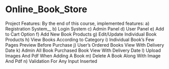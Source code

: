 # Online_Book_Store

Project Features:
By the end of this course, implemented features:
a) Registration System__
b) Login System
c) Admin Panel
d) User Panel
e) Add to Cart Option
f) Add New Book Products
g) Edit/Update Individual Book Products
h) View Books According to Category
i) Individual Book’s Few Pages Preview Before Purchase
j) User’s Ordered Books View With Delivery Date
k) Admin All Book Purchased Book View With Delivery Date
l) Upload Images And Pdf When Adding A Book
m) Delete A Book Along With Image And Pdf
n) Validation For Any Input Inserted
